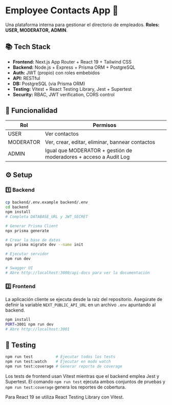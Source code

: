 # Employee Contacts App 📇

Una plataforma interna para gestionar el directorio de empleados. **Roles: USER, MODERATOR, ADMIN**.

## 📚 Tech Stack

- **Frontend:** Next.js App Router + React 19 + Tailwind CSS
- **Backend:** Node.js + Express + Prisma ORM + PostgreSQL
- **Auth:** JWT (propio) con roles embebidos
- **API:** RESTful
- **DB:** PostgreSQL (via Prisma ORM)
- **Testing:** Vitest + React Testing Library, Jest + Supertest
- **Security:** RBAC, JWT verification, CORS control

## 🚀 Funcionalidad

| Rol       | Permisos                                                     |
|-----------|--------------------------------------------------------------|
| USER      | Ver contactos                                               |
| MODERATOR | Ver, crear, editar, eliminar, bannear contactos             |
| ADMIN     | Igual que MODERATOR + gestión de moderadores + acceso a Audit Log |

## ⚙️ Setup

### 1️⃣ Backend

```bash
cp backend/.env.example backend/.env
cd backend
npm install
# Completa DATABASE_URL y JWT_SECRET

# Generar Prisma Client
npx prisma generate

# Crear la base de datos
npx prisma migrate dev --name init

# Ejecutar servidor
npm run dev

# Swagger UI
# Abre http://localhost:3000/api-docs para ver la documentación
```

### 2️⃣ Frontend

La aplicación cliente se ejecuta desde la raíz del repositorio. Asegúrate de definir
la variable `NEXT_PUBLIC_API_URL` en un archivo `.env` apuntando al backend.

```bash
npm install
PORT=3001 npm run dev
# Abre http://localhost:3001
```

## 🧪 Testing

```bash
npm run test          # Ejecutar todos los tests
npm run test:watch    # Ejecutar en modo watch
npm run test:coverage # Generar reporte de coverage
```
Los tests de frontend usan Vitest mientras que el backend emplea Jest y Supertest.
El comando `npm run test` ejecuta ambos conjuntos de pruebas y `npm run test:coverage`
genera los reportes de cobertura.

Para React 19 se utiliza React Testing Library con Vitest.
